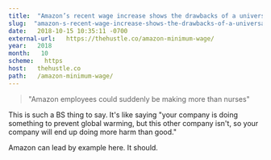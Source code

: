 ```yaml
---
title:  "Amazon’s recent wage increase shows the drawbacks of a universal $15 minimum" 
slug:  "amazon-s-recent-wage-increase-shows-the-drawbacks-of-a-universal-15-minimum" 
date:   2018-10-15 10:35:11 -0700 
external-url:   https://thehustle.co/amazon-minimum-wage/ 
year:   2018 
month:   10 
scheme:   https 
host:   thehustle.co 
path:   /amazon-minimum-wage/ 
---
```


> "Amazon employees could suddenly be making more than nurses"

This is such a BS thing to say. It's like saying "your company is doing something to prevent global warming, but this other company isn't, so your company will end up doing more harm than good."

Amazon can lead by example here. It should.